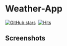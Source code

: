 # Weather-App
[![GitHub stars](https://img.shields.io/github/stars/yadavgaurav251/weather-app?style=social&label=Star&maxAge=2592000)](https://GitHub.com/yadavgaurav251/weather-app/stargazers/)&nbsp;&nbsp;[![Hits](https://hits.seeyoufarm.com/api/count/incr/badge.svg?url=https%3A%2F%2Fgithub.com%2Fyadavgaurav251%2Fweather-app&count_bg=%2379C83D&title_bg=%23555555&icon=deezer.svg&icon_color=%23E7E7E7&title=hits&edge_flat=false)](https://hits.seeyoufarm.com)

## Screenshots



